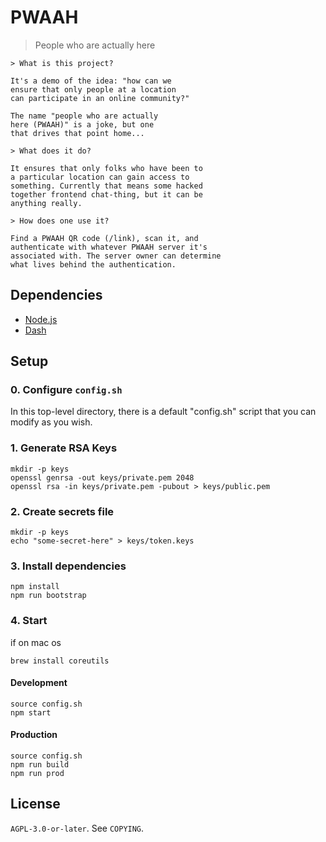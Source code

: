 # PWAAH

> People who are actually here

```
> What is this project?

It's a demo of the idea: "how can we
ensure that only people at a location
can participate in an online community?"

The name "people who are actually
here (PWAAH)" is a joke, but one
that drives that point home...

> What does it do?

It ensures that only folks who have been to
a particular location can gain access to
something. Currently that means some hacked
together frontend chat-thing, but it can be
anything really.

> How does one use it?

Find a PWAAH QR code (/link), scan it, and
authenticate with whatever PWAAH server it's
associated with. The server owner can determine
what lives behind the authentication.

```

Dependencies
--------------------------------------------------

 * [Node.js][node]
 * [Dash][dash]

[node]: https://en.wikipedia.org/wiki/Nodejs
[dash]: https://en.wikipedia.org/wiki/Almquist_shell

Setup
--------------------------------------------------

### 0. Configure `config.sh`

In this top-level directory, there is a default "config.sh" script
that you can modify as you wish.


### 1. Generate RSA Keys

```
mkdir -p keys
openssl genrsa -out keys/private.pem 2048
openssl rsa -in keys/private.pem -pubout > keys/public.pem
```

### 2. Create secrets file

```
mkdir -p keys
echo "some-secret-here" > keys/token.keys
```

### 3. Install dependencies

```
npm install
npm run bootstrap
```

### 4. Start
if on mac os
```
brew install coreutils 
```
#### Development

```
source config.sh
npm start
```

#### Production

```
source config.sh
npm run build
npm run prod
```

License
--------------------

`AGPL-3.0-or-later`. See `COPYING`.
